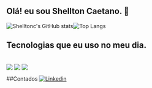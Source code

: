 ## Olá! eu sou Shellton Caetano. 👋


![Shelltonc's GitHub stats](https://github-readme-stats.vercel.app/api?username=Shelltonc&show_icons=true&theme=transparent)![Top Langs](https://github-readme-stats.vercel.app/api/top-langs/?username=Shelltonc&layout=compact)
## Tecnologias que eu uso no meu dia.


<div style="display: inline_block"><br/>
<img align="center" src="https://img.shields.io/badge/JavaScript-F7DF1E?style=for-the-badge&logo=javascript&logoColor=black"/>
<img align="center" src="https://img.shields.io/badge/HTML5-E34F26?style=for-the-badge&logo=html5&logoColor=white"/>
<img align="center" src="https://img.shields.io/badge/CSS-239120?&style=for-the-badge&logo=css3&logoColor=white"/>

</div>

##Contados
[![Linkedin](https://img.shields.io/badge/LinkedIn-0077B5?style=for-the-badge&logo=linkedin&logoColor=white)](https://www.linkedin.com/in/shellton-caetano-147091306/)

